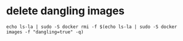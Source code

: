 # delete dangling images

`echo ls-la | sudo -S docker rmi -f $(echo ls-la | sudo -S docker images -f "dangling=true" -q)`

